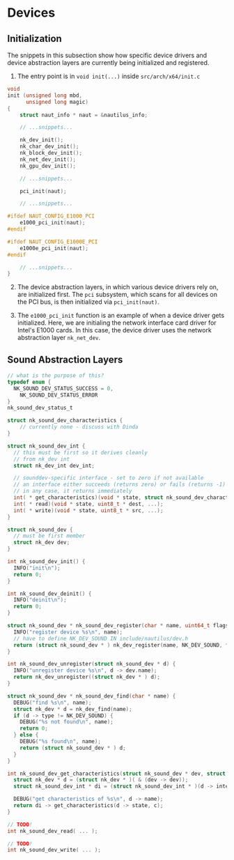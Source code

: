 # Devices

## Initialization

The snippets in this subsection show how specific device drivers and device abstraction layers are currently being initialized and registered.

1. The entry point is in `void init(...)` inside `src/arch/x64/init.c`

```c
void
init (unsigned long mbd,
      unsigned long magic)
{
    struct naut_info * naut = &nautilus_info;

    // ...snippets...

    nk_dev_init();
    nk_char_dev_init();
    nk_block_dev_init();
    nk_net_dev_init();
    nk_gpu_dev_init();

    // ...snippets...

    pci_init(naut);

    // ...snippets...

#ifdef NAUT_CONFIG_E1000_PCI
    e1000_pci_init(naut);
#endif

#ifdef NAUT_CONFIG_E1000E_PCI
    e1000e_pci_init(naut);
#endif

    // ...snippets...
}
```

2. The device abstraction layers, in which various device drivers rely on, are initialized first. The `pci` subsystem, which scans for all devices on the PCI bus, is then initialized via `pci_init(naut)`.

3. The `e1000_pci_init` function is an example of when a device driver gets initialized. Here, we are initialing the network interface card driver for Intel's E1000 cards. In this case, the device driver uses the network abstraction layer `nk_net_dev`.

## Sound Abstraction Layers

```c
// what is the purpose of this?
typedef enum {
  NK_SOUND_DEV_STATUS_SUCCESS = 0,
    NK_SOUND_DEV_STATUS_ERROR
}
nk_sound_dev_status_t
```

```c
struct nk_sound_dev_characteristics {
    // currently none - discuss with Dinda
}
```

```c
struct nk_sound_dev_int {
  // this must be first so it derives cleanly
  // from nk_dev int
  struct nk_dev_int dev_int;

  // sounddev-specific interface - set to zero if not available
  // an interface either succeeds (returns zero) or fails (returns -1)
  // in any case, it returns immediately
  int( * get_characteristics)(void * state, struct nk_sound_dev_characteristics * c);
  int( * read)(void * state, uint8_t * dest, ...);
  int( * write)(void * state, uint8_t * src, ...);
}
```

```c
struct nk_sound_dev {
  // must be first member
  struct nk_dev dev;
}
```

```c
int nk_sound_dev_init() {
  INFO("init\n");
  return 0;
}
```

```c
int nk_sound_dev_deinit() {
  INFO("deinit\n");
  return 0;
}
```

```c
struct nk_sound_dev * nk_sound_dev_register(char * name, uint64_t flags, struct nk_sound_dev_int * inter, void * state) {
  INFO("register device %s\n", name);
  // have to define NK_DEV_SOUND IN include/nautilus/dev.h
  return (struct nk_sound_dev * ) nk_dev_register(name, NK_DEV_SOUND, flags, (struct nk_dev_int * ) inter, state);
}
```

```c
int nk_sound_dev_unregister(struct nk_sound_dev * d) {
  INFO("unregister device %s\n", d -> dev.name);
  return nk_dev_unregister((struct nk_dev * ) d);
}
```

```c
struct nk_sound_dev * nk_sound_dev_find(char * name) {
  DEBUG("find %s\n", name);
  struct nk_dev * d = nk_dev_find(name);
  if (d -> type != NK_DEV_SOUND) {
    DEBUG("%s not found\n", name);
    return 0;
  } else {
    DEBUG("%s found\n", name);
    return (struct nk_sound_dev * ) d;
  }
}
```

```c
int nk_sound_dev_get_characteristics(struct nk_sound_dev * dev, struct nk_sound_dev_characteristics * c) {
  struct nk_dev * d = (struct nk_dev * )( & (dev -> dev));
  struct nk_sound_dev_int * di = (struct nk_sound_dev_int * )(d -> interface);

  DEBUG("get characteristics of %s\n", d -> name);
  return di -> get_characteristics(d -> state, c);
}
```

```c
// TODO!
int nk_sound_dev_read( ... );
```

```c
// TODO!
int nk_sound_dev_write( ... );
```
